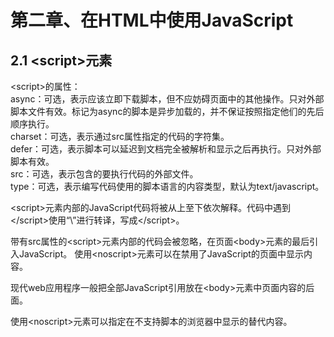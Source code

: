 # 第二章、在HTML中使用JavaScript
## 2.1 &lt;script&gt;元素
&lt;script&gt;的属性：  
async：可选，表示应该立即下载脚本，但不应妨碍页面中的其他操作。只对外部脚本文件有效。标记为async的脚本是异步加载的，并不保证按照指定他们的先后顺序执行。  
charset：可选，表示通过src属性指定的代码的字符集。  
defer：可选，表示脚本可以延迟到文档完全被解析和显示之后再执行。只对外部脚本有效。  
src：可选，表示包含的要执行代码的外部文件。  
type：可选，表示编写代码使用的脚本语言的内容类型，默认为text/javascript。  

&lt;script&gt;元素内部的JavaScript代码将被从上至下依次解释。代码中遇到&lt;/script&gt;使用“\”进行转译，写成&lt;\/script&gt;。

带有src属性的&lt;script&gt;元素内部的代码会被忽略，在页面&lt;body&gt;元素的最后引入JavaScript。
使用&lt;noscript&gt;元素可以在禁用了JavaScript的页面中显示内容。

现代web应用程序一般把全部JavaScript引用放在&lt;body&gt;元素中页面内容的后面。

使用&lt;noscript&gt;元素可以指定在不支持脚本的浏览器中显示的替代内容。